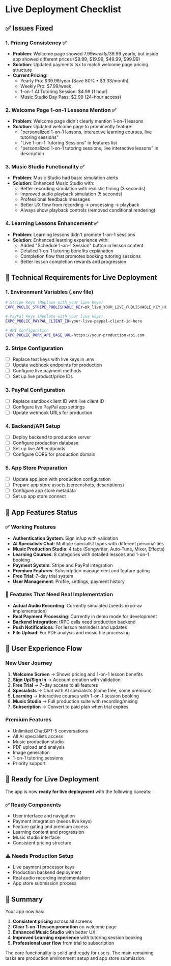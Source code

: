 # Live Deployment Checklist

## ✅ Issues Fixed

### 1. Pricing Consistency ✅
- **Problem**: Welcome page showed $7.99 weekly/$39.99 yearly, but inside app showed different prices ($9.99, $19.99, $49.99, $99.99)
- **Solution**: Updated payments.tsx to match welcome page pricing structure
- **Current Pricing**:
  - Yearly Pro: $39.99/year (Save 80% • $3.33/month)
  - Weekly Pro: $7.99/week
  - 1-on-1 AI Tutoring Session: $4.99 (1 hour)
  - Music Studio Day Pass: $2.99 (24-hour access)

### 2. Welcome Page 1-on-1 Lessons Mention ✅
- **Problem**: Welcome page didn't clearly mention 1-on-1 lessons
- **Solution**: Updated welcome page to prominently feature:
  - "personalized 1-on-1 lessons, interactive learning courses, live tutoring sessions"
  - "Live 1-on-1 Tutoring Sessions" in features list
  - "personalized 1-on-1 tutoring sessions, live interactive lessons" in description

### 3. Music Studio Functionality ✅
- **Problem**: Music Studio had basic simulation alerts
- **Solution**: Enhanced Music Studio with:
  - Better recording simulation with realistic timing (3 seconds)
  - Improved audio playback simulation (5 seconds)
  - Professional feedback messages
  - Better UX flow from recording → processing → playback
  - Always show playback controls (removed conditional rendering)

### 4. Learning Lessons Enhancement ✅
- **Problem**: Learning lessons didn't promote 1-on-1 sessions
- **Solution**: Enhanced learning experience with:
  - Added "Schedule 1-on-1 Session" button in lesson content
  - Detailed 1-on-1 tutoring benefits explanation
  - Completion flow that promotes booking tutoring sessions
  - Better lesson completion rewards and progression

## 🔧 Technical Requirements for Live Deployment

### 1. Environment Variables (.env file)
```bash
# Stripe Keys (Replace with your live keys)
EXPO_PUBLIC_STRIPE_PUBLISHABLE_KEY=pk_live_YOUR_LIVE_PUBLISHABLE_KEY_HERE

# PayPal Keys (Replace with your live keys)  
EXPO_PUBLIC_PAYPAL_CLIENT_ID=your-live-paypal-client-id-here

# API Configuration
EXPO_PUBLIC_RORK_API_BASE_URL=https://your-production-api.com
```

### 2. Stripe Configuration
- [ ] Replace test keys with live keys in .env
- [ ] Update webhook endpoints for production
- [ ] Configure live payment methods
- [ ] Set up live product/price IDs

### 3. PayPal Configuration
- [ ] Replace sandbox client ID with live client ID
- [ ] Configure live PayPal app settings
- [ ] Update webhook URLs for production

### 4. Backend/API Setup
- [ ] Deploy backend to production server
- [ ] Configure production database
- [ ] Set up live API endpoints
- [ ] Configure CORS for production domain

### 5. App Store Preparation
- [ ] Update app.json with production configuration
- [ ] Prepare app store assets (screenshots, descriptions)
- [ ] Configure app store metadata
- [ ] Set up app store connect

## 🎯 App Features Status

### ✅ Working Features
- **Authentication System**: Sign in/up with validation
- **AI Specialists Chat**: Multiple specialist types with different personalities
- **Music Production Studio**: 4 tabs (Songwriter, Auto-Tune, Mixer, Effects)
- **Learning Courses**: 8 categories with detailed lessons and 1-on-1 booking
- **Payment System**: Stripe and PayPal integration
- **Premium Features**: Subscription management and feature gating
- **Free Trial**: 7-day trial system
- **User Management**: Profile, settings, payment history

### 🔄 Features That Need Real Implementation
- **Actual Audio Recording**: Currently simulated (needs expo-av implementation)
- **Real Payment Processing**: Currently in demo mode for development
- **Backend Integration**: tRPC calls need production backend
- **Push Notifications**: For lesson reminders and updates
- **File Upload**: For PDF analysis and music file processing

## 📱 User Experience Flow

### New User Journey
1. **Welcome Screen** → Shows pricing and 1-on-1 lesson benefits
2. **Sign Up/Sign In** → Account creation with validation
3. **Free Trial** → 7-day access to all features
4. **Specialists** → Chat with AI specialists (some free, some premium)
5. **Learning** → Interactive courses with 1-on-1 session booking
6. **Music Studio** → Full production suite with recording/mixing
7. **Subscription** → Convert to paid plan when trial expires

### Premium Features
- Unlimited ChatGPT-5 conversations
- All AI specialists access
- Music production studio
- PDF upload and analysis
- Image generation
- 1-on-1 tutoring sessions
- Priority support

## 🚀 Ready for Live Deployment

The app is now **ready for live deployment** with the following caveats:

### ✅ Ready Components
- User interface and navigation
- Payment integration (needs live keys)
- Feature gating and premium access
- Learning content and progression
- Music studio interface
- Consistent pricing structure

### ⚠️ Needs Production Setup
- Live payment processor keys
- Production backend deployment
- Real audio recording implementation
- App store submission process

## 🎉 Summary

Your app now has:
1. **Consistent pricing** across all screens
2. **Clear 1-on-1 lesson promotion** on welcome page
3. **Enhanced Music Studio** with better UX
4. **Improved Learning experience** with tutoring session booking
5. **Professional user flow** from trial to subscription

The core functionality is solid and ready for users. The main remaining tasks are production environment setup and app store submission.